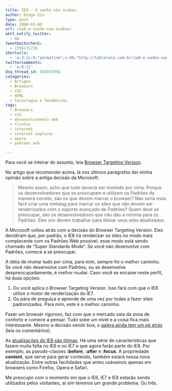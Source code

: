 ```yaml
---
title: IE8 – O sonho não acabou
author: Diego Eis
type: post
date: 2008-03-09
url: /ie8-o-sonho-nao-acabou/
aktt_notify_twitter:
  - no
tweetbackscheck:
  - 1356171728
shorturls:
  - 'a:3:{s:9:"permalink";s:46:"http://tableless.com.br/ie8-o-sonho-nao-acabou";s:7:"tinyurl";s:26:"http://tinyurl.com/3loxnzk";s:4:"isgd";s:19:"http://is.gd/S8bQzB";}'
twittercomments:
  - 'a:0:{}'
dsq_thread_id: 503037958
categories:
  - Artigos
  - Browsers
  - CSS
  - HTML
  - Tecnologia e Tendências
tags:
  - Browsers
  - CSS
  - desenvolvimento web
  - firefox
  - internet
  - internet explorer
  - opera
  - padroes web

---
```

Para você se inteirar do assunto, leia [Browser Targeting Version][1]. 

No artigo que recomendei acima, lá nos últimos parágrafos dei minha opinião sobre a antiga decisão da Microsoft: 

> Mesmo assim, acho que tudo deveria ser nivelado por cima. Porque os desenvolvedores que se preocupam e utilizam os Padrões da maneira correta, são os que devem marcar o browser? Não seria mais fácil criar uma metatag para marcar os sites que não devem ser renderizados com o suporte avançado de Padrões? Quem deve se preocupar, são os desenvolvedores que não dão a mínima para os Padrões. Eles sim devem trabalhar para deixar seus sites atualizados. 

A Microsoft voltou atrás com a decisão do Browser Targeting Version. <!--more-->Eles decidiram que, por padrão, o IE8 irá renderizar os sites no modo mais complacente com os Padrões Web possível, esse modo está sendo chamado de &#8220;Super Standards Mode&#8221;. Se você não desenvolve com Padrões, comece a se preocupar.

A idéia de nivelar tudo por cima, para mim, sempre foi o melhor caminho. Se você não desenvolve com Padrões, ou se desenvolve despreocupadamente, é melhor mudar. Caso você se encaixe neste perfil, há duas opções:

  1. Ou você aplica o Browser Targeting Version. Isso fará com que o IE8 utilize o motor de renderização do IE7.
  2. Ou pára de preguiça e aprende de uma vez por todas a fazer sites padronizados. Para mim, este é o melhor caminho.

Fazer um browser rigoroso, faz com que o mercado saia da zona de conforto e comece a pensar. Tudo sobe um nível e a coisa fica mais interessante. Mesmo a decisão sendo boa, a [galera ainda tem um pé atrás][2] (leia os comentários).

As [atualizações do IE8 são ótimas][3]. Há uma série de características que fazem muita falta no IE6 e no IE7 e que agora farão parte do IE8. Por exemplo, as pseudo-classes **:before**, **:after** e **:focus**. A propriedade **content**, que serve para gerar conteúdo, também estará nessa nova atualização. Entre outras facilidades que antes usávamos apenas em browsers como Firefox, Opera e Safari.

Me preocupo com o momento em que o IE6, IE7 e IE8 estarão sendo utilizados pelos visitantes, aí sim teremos um grande problema. Ou três.

 [1]: http://tableless.com.br/ie8-targeting-version
 [2]: http://logbr.reflectivesurface.com/2008/03/04/ie8-compativel-por-padrao/
 [3]: http://msdn2.microsoft.com/en-us/library/cc304082(VS.85).aspx